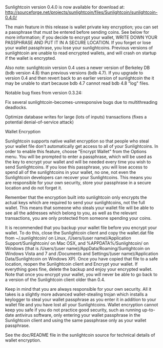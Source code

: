 Sunlightcoin version 0.4.0 is now available for download at:
http://sourceforge.net/projects/sunlightcoin/files/Sunlightcoin/sunlightcoin-0.4.0/

The main feature in this release is wallet private key encryption;
you can set a passphrase that must be entered before sending coins.
See below for more information; if you decide to encrypt your wallet,
WRITE DOWN YOUR PASSPHRASE AND PUT IT IN A SECURE LOCATION. If you
forget or lose your wallet passphrase, you lose your sunlightcoins.
Previous versions of sunlightcoin are unable to read encrypted wallets,
and will crash on startup if the wallet is encrypted.

Also note: sunlightcoin version 0.4 uses a newer version of Berkeley DB
(bdb version 4.8) than previous versions (bdb 4.7). If you upgrade
to version 0.4 and then revert back to an earlier version of sunlightcoin
the it may be unable to start because bdb 4.7 cannot read bdb 4.8
"log" files.


Notable bug fixes from version 0.3.24:

Fix several sunlightcoin-becomes-unresponsive bugs due to multithreading
deadlocks.

Optimize database writes for large (lots of inputs) transactions
(fixes a potential denial-of-service attack)


Wallet Encryption

Sunlightcoin supports native wallet encryption so that people who steal your
wallet file don't automatically get access to all of your Sunlightcoins.
In order to enable this feature, choose "Encrypt Wallet" from the
Options menu.  You will be prompted to enter a passphrase, which
will be used as the key to encrypt your wallet and will be needed
every time you wish to send Sunlightcoins.  If you lose this passphrase,
you will lose access to spend all of the sunlightcoins in your wallet,
no one, not even the Sunlightcoin developers can recover your Sunlightcoins.
This means you are responsible for your own security, store your
passphrase in a secure location and do not forget it.

Remember that the encryption built into sunlightcoin only encrypts the
actual keys which are required to send your sunlightcoins, not the full
wallet.  This means that someone who steals your wallet file will
be able to see all the addresses which belong to you, as well as the
relevant transactions, you are only protected from someone spending
your coins.

It is recommended that you backup your wallet file before you
encrypt your wallet.  To do this, close the Sunlightcoin client and
copy the wallet.dat file from ~/.sunlightcoin/ on Linux, /Users/(user
name)/Application Support/Sunlightcoin/ on Mac OSX, and %APPDATA%/Sunlightcoin/
on Windows (that is /Users/(user name)/AppData/Roaming/Sunlightcoin on
Windows Vista and 7 and /Documents and Settings/(user name)/Application
Data/Sunlightcoin on Windows XP).  Once you have copied that file to a
safe location, reopen the Sunlightcoin client and Encrypt your wallet.
If everything goes fine, delete the backup and enjoy your encrypted
wallet.  Note that once you encrypt your wallet, you will never be
able to go back to a version of the Sunlightcoin client older than 0.4.

Keep in mind that you are always responsible for your own security.
All it takes is a slightly more advanced wallet-stealing trojan which
installs a keylogger to steal your wallet passphrase as you enter it
in addition to your wallet file and you have lost all your Sunlightcoins.
Wallet encryption cannot keep you safe if you do not practice
good security, such as running up-to-date antivirus software, only
entering your wallet passphrase in the Sunlightcoin client and using the
same passphrase only as your wallet passphrase.

See the doc/README file in the sunlightcoin source for technical details
of wallet encryption.
